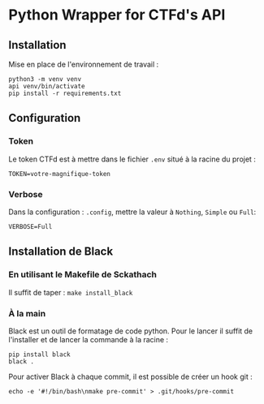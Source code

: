 # Python Wrapper for CTFd's API

## Installation
Mise en place de l'environnement de travail :
```shell
python3 -m venv venv 
api venv/bin/activate
pip install -r requirements.txt
```

## Configuration
### Token
Le token CTFd est à mettre dans le fichier `.env` situé à la racine du projet : 
``` 
TOKEN=votre-magnifique-token
```
### Verbose
Dans la configuration : `.config`, mettre la valeur à `Nothing`, `Simple` ou `Full`:
``` 
VERBOSE=Full
```

## Installation de Black 
### En utilisant le Makefile de Sckathach
Il suffit de taper : `make install_black`

### À la main
Black est un outil de formatage de code python. Pour le lancer il suffit de l'installer et de lancer la commande à la
racine : 
```shell
pip install black 
black . 
```

Pour activer Black à chaque commit, il est possible de créer un hook git : 
```shell
echo -e '#!/bin/bash\nmake pre-commit' > .git/hooks/pre-commit
```

